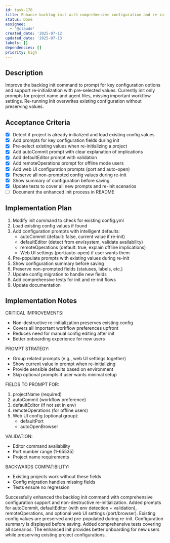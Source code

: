 ```yaml
---
id: task-178
title: Enhance backlog init with comprehensive configuration and re-initialization support
status: Done
assignee:
  - '@claude'
created_date: '2025-07-12'
updated_date: '2025-07-13'
labels: []
dependencies: []
priority: high
---
```


## Description

Improve the backlog init command to prompt for key configuration options and support re-initialization with pre-selected values. Currently init only prompts for project name and agent files, missing important workflow settings. Re-running init overwrites existing configuration without preserving values.

## Acceptance Criteria

- [x] Detect if project is already initialized and load existing config values
- [x] Add prompts for key configuration fields during init
- [x] Pre-select existing values when re-initializing a project
- [x] Add autoCommit prompt with clear explanation of implications
- [x] Add defaultEditor prompt with validation
- [x] Add remoteOperations prompt for offline mode users
- [x] Add web UI configuration prompts (port and auto-open)
- [x] Preserve all non-prompted config values during re-init
- [x] Show summary of configuration before saving
- [x] Update tests to cover all new prompts and re-init scenarios
- [ ] Document the enhanced init process in README

## Implementation Plan

1. Modify init command to check for existing config.yml
2. Load existing config values if found
3. Add configuration prompts with intelligent defaults:
   - autoCommit (default: false, current value if re-init)
   - defaultEditor (detect from env/system, validate availability)
   - remoteOperations (default: true, explain offline implications)
   - Web UI settings (port/auto-open) if user wants them
4. Pre-populate prompts with existing values during re-init
5. Show configuration summary before saving
6. Preserve non-prompted fields (statuses, labels, etc.)
7. Update config migration to handle new fields
8. Add comprehensive tests for init and re-init flows
9. Update documentation

## Implementation Notes

CRITICAL IMPROVEMENTS:
- Non-destructive re-initialization preserves existing config
- Covers all important workflow preferences upfront
- Reduces need for manual config editing after init
- Better onboarding experience for new users

PROMPT STRATEGY:
- Group related prompts (e.g., web UI settings together)
- Show current value in prompt when re-initializing
- Provide sensible defaults based on environment
- Skip optional prompts if user wants minimal setup

FIELDS TO PROMPT FOR:
1. projectName (required)
2. autoCommit (workflow preference)
3. defaultEditor (if not set in env)
4. remoteOperations (for offline users)
5. Web UI config (optional group):
   - defaultPort
   - autoOpenBrowser

VALIDATION:
- Editor command availability
- Port number range (1-65535)
- Project name requirements

BACKWARDS COMPATIBILITY:
- Existing projects work without these fields
- Config migration handles missing fields
- Tests ensure no regression

Successfully enhanced the backlog init command with comprehensive configuration support and non-destructive re-initialization. Added prompts for autoCommit, defaultEditor (with env detection + validation), remoteOperations, and optional web UI settings (port/browser). Existing config values are preserved and pre-populated during re-init. Configuration summary is displayed before saving. Added comprehensive tests covering all scenarios. The enhanced init provides better onboarding for new users while preserving existing project configurations.

